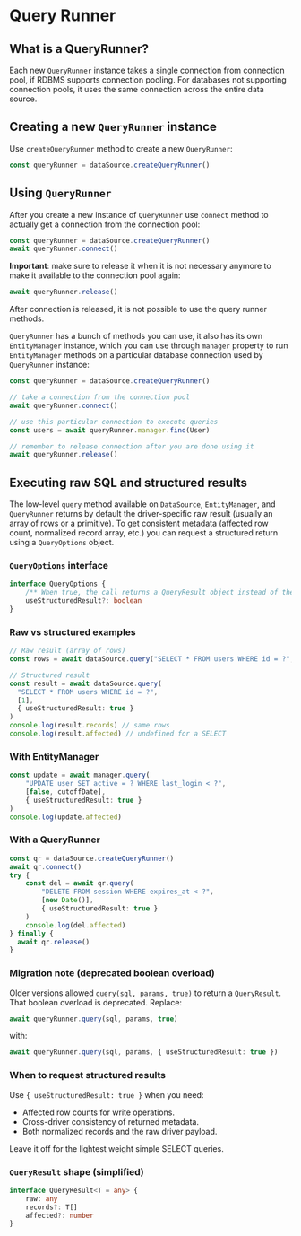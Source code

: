 # Query Runner

## What is a QueryRunner?

Each new `QueryRunner` instance takes a single connection from connection pool, if RDBMS supports connection pooling.
For databases not supporting connection pools, it uses the same connection across the entire data source.

## Creating a new `QueryRunner` instance

Use `createQueryRunner` method to create a new `QueryRunner`:

```typescript
const queryRunner = dataSource.createQueryRunner()
```

## Using `QueryRunner`

After you create a new instance of `QueryRunner` use `connect` method to actually get a connection from the connection pool:

```typescript
const queryRunner = dataSource.createQueryRunner()
await queryRunner.connect()
```

**Important**: make sure to release it when it is not necessary anymore to make it available to the connection pool again:

```typescript
await queryRunner.release()
```

After connection is released, it is not possible to use the query runner methods.

`QueryRunner` has a bunch of methods you can use, it also has its own `EntityManager` instance,
which you can use through `manager` property to run `EntityManager` methods on a particular database connection
used by `QueryRunner` instance:

```typescript
const queryRunner = dataSource.createQueryRunner()

// take a connection from the connection pool
await queryRunner.connect()

// use this particular connection to execute queries
const users = await queryRunner.manager.find(User)

// remember to release connection after you are done using it
await queryRunner.release()
```

## Executing raw SQL and structured results

The low-level `query` method available on `DataSource`, `EntityManager`, and `QueryRunner` returns by default the driver-specific raw result (usually an array of rows or a primitive). To get consistent metadata (affected row count, normalized record array, etc.) you can request a structured return using a `QueryOptions` object.

### `QueryOptions` interface

```ts
interface QueryOptions {
    /** When true, the call returns a QueryResult object instead of the raw driver return. */
    useStructuredResult?: boolean
}
```

### Raw vs structured examples

```ts
// Raw result (array of rows)
const rows = await dataSource.query("SELECT * FROM users WHERE id = ?", [1])

// Structured result
const result = await dataSource.query(
  "SELECT * FROM users WHERE id = ?",
  [1],
  { useStructuredResult: true }
)
console.log(result.records) // same rows
console.log(result.affected) // undefined for a SELECT
```

### With EntityManager

```ts
const update = await manager.query(
    "UPDATE user SET active = ? WHERE last_login < ?",
    [false, cutoffDate],
    { useStructuredResult: true }
)
console.log(update.affected)
```

### With a QueryRunner

```ts
const qr = dataSource.createQueryRunner()
await qr.connect()
try {
    const del = await qr.query(
        "DELETE FROM session WHERE expires_at < ?",
        [new Date()],
        { useStructuredResult: true }
    )
    console.log(del.affected)
} finally {
  await qr.release()
}
```



### Migration note (deprecated boolean overload)

Older versions allowed `query(sql, params, true)` to return a `QueryResult`. That boolean overload is deprecated. Replace:

```ts
await queryRunner.query(sql, params, true)
```

with:

```ts
await queryRunner.query(sql, params, { useStructuredResult: true })
```

### When to request structured results

Use `{ useStructuredResult: true }` when you need:

- Affected row counts for write operations.
- Cross-driver consistency of returned metadata.
- Both normalized records and the raw driver payload.

Leave it off for the lightest weight simple SELECT queries.

### `QueryResult` shape (simplified)

```ts
interface QueryResult<T = any> {
	raw: any
	records?: T[]
	affected?: number
}
```
